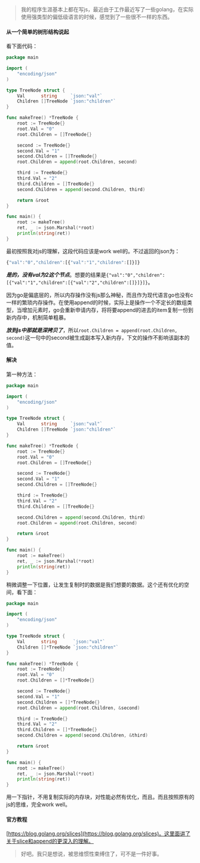 > 我的程序生涯基本上都在写js，最近由于工作最近写了一些golang，在实际使用强类型的偏低级语言的时候，感觉到了一些很不一样的东西。

#### 从一个简单的树形结构说起

看下面代码：

```go
package main

import (
	"encoding/json"
)

type TreeNode struct {
	Val      string     `json:"val"`
	Children []TreeNode `json:"children"`
}

func makeTree() *TreeNode {
	root := TreeNode{}
	root.Val = "0"
	root.Children = []TreeNode{}

	second := TreeNode{}
	second.Val = "1"
	second.Children = []TreeNode{}
	root.Children = append(root.Children, second)

	third := TreeNode{}
	third.Val = "2"
	third.Children = []TreeNode{}
	second.Children = append(second.Children, third)

	return &root
}

func main() {
	root := makeTree()
	ret, _ := json.Marshal(*root)
	println(string(ret))
}
```

最初按照我对js的理解，这段代码应该是work well的。不过返回的json为：

```js
{"val":"0","children":[{"val":"1","children":[]}]}
```

***是的，没有val为2这个节点***。想要的结果是`{"val":"0","children":[{"val":"1","children":[{"val":"2","children":[]}]}]}`。

因为go是偏底层的，所以内存操作没有js那么神秘，而且作为现代语言go也没有c一样的繁琐内存操作。在使用append的时候，实际上是操作一个不定长的数组类型，当增加元素时，go会重新申请内存，将将要append的进去的item复制一份到新内存中，机制简单粗暴。

***放到js中那就是深拷贝了***，所以`root.Children = append(root.Children, second)`这一句中的second被生成副本写入新内存，下文的操作不影响该副本的值。

#### 解决

第一种方法：

```go
package main

import (
	"encoding/json"
)

type TreeNode struct {
	Val      string     `json:"val"`
	Children []TreeNode `json:"children"`
}

func makeTree() *TreeNode {
	root := TreeNode{}
	root.Val = "0"
	root.Children = []TreeNode{}

	second := TreeNode{}
	second.Val = "1"
	second.Children = []TreeNode{}

	third := TreeNode{}
	third.Val = "2"
	third.Children = []TreeNode{}

	second.Children = append(second.Children, third)
	root.Children = append(root.Children, second)

	return &root
}

func main() {
	root := makeTree()
	ret, _ := json.Marshal(*root)
	println(string(ret))
}

```

稍微调整一下位置，让发生复制时的数据是我们想要的数据。这个还有优化的空间，看下面：

```go
package main

import (
	"encoding/json"
)

type TreeNode struct {
	Val      string      `json:"val"`
	Children []*TreeNode `json:"children"`
}

func makeTree() *TreeNode {
	root := TreeNode{}
	root.Val = "0"
	root.Children = []*TreeNode{}

	second := TreeNode{}
	second.Val = "1"
	second.Children = []*TreeNode{}
	root.Children = append(root.Children, &second)

	third := TreeNode{}
	third.Val = "2"
	third.Children = []*TreeNode{}
	second.Children = append(second.Children, &third)

	return &root
}

func main() {
	root := makeTree()
	ret, _ := json.Marshal(*root)
	println(string(ret))
}
```

用一下指针，不用复制实际的内存块，对性能必然有优化，而且。而且按照原有的js的思维，完全work well。

#### 官方教程

[https://blog.golang.org/slices](https://blog.golang.org/slices)。这里面讲了关于slice和append的更深入的理解。

> 好吧。我只是想说，被思维惯性束缚住了，可不是一件好事。